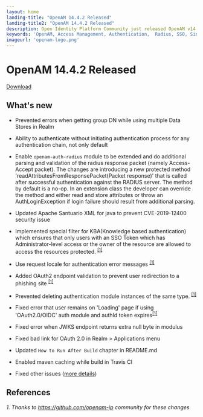 ```yaml
---
layout: home
landing-title: "OpenAM 14.4.2 Released"
landing-title2: "OpenAM 14.4.2 Released"
description: Open Identity Platform Community just released OpenAM v14.4.1
keywords: 'OpenAM, Access Management, Authentication,  Radius, SSO, Single Sign On, Open Identity Platform, Release, OAuth2, Authentication, OIDC'
imageurl: 'openam-logo.png'
---
```

# OpenAM 14.4.2 Released
[Download](https://github.com/OpenIdentityPlatform/OpenAM/releases/tag/14.4.2)
## What's new

* Prevented errors when getting group DN while using multiple Data Stores in Realm

* Ability to authenticate without initiating authentication process for any authentication chain, not only default

* Enable `openam-auth-radius` module to be extended and do additional parsing and validation of the radius response packet (namely Access-Accept packet).
The changes are introducing a new protected method 'readAttributesFromResponsePacket(Packet response)' that is called after successful authentication against the RADIUS server.
The method by default is a no-op.
In an extension class the developer can override the method and either read and store attributes or throw an AuthLoginException if login failure should result from additional parsing.

* Updated Apache Santuario XML for java to prevent CVE-2019-12400 security issue

* Implemented special filter for KBA(Knowledge based authentication) which ensures that
only users with an SSO Token which has Administrator-level access or the
owner of the resource are allowed to access the resources protected. <sup><a href="#openam-jp">[1]</a></sup>

* Use request locale for authentication error messages <sup><a href="#openam-jp">[1]</a></sup>

* Added OAuth2 endpoint validation to prevent user redirection to a phishing site <sup><a href="#openam-jp">[1]</a></sup>

* Prevented deleting authentication module instances of the same type. <sup><a href="#openam-jp">[1]</a></sup>

* Fixed error that user remains on 'Loading' page if using 'OAuth2.0/OIDC' auth module and authId token expires<sup><a href="#openam-jp">[1]</a></sup>

* Fixed error when JWKS endpoint returns extra null byte in modulus

* Fixed bad link for OAuth 2.0 in Realm > Applications menu

* Updated `How to Run After Build` chapter in README.md

* Enabled maven caching while build in Travis CI

* Fixed other issues ([more details](https://github.com/OpenIdentityPlatform/OpenAM/compare/99f1ea7129b4e91ba9caab0abcae9bb2f96813ca...8528a5936479c2c56155910d8de597c2f9369317))

## References

<i id="openam-jp">1. Thanks to <a href="https://github.com/openam-jp" target="_blank">https://github.com/openam-jp</a> community for these changes</i>

